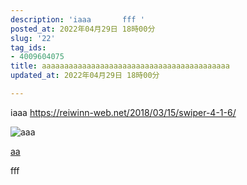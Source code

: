 ```yaml
---
description: 'iaaa       fff '
posted_at: 2022年04月29日 18時00分
slug: '22'
tag_ids:
- 4009604075
title: aaaaaaaaaaaaaaaaaaaaaaaaaaaaaaaaaaaaaaaaaa
updated_at: 2022年04月29日 18時00分

---
```

iaaa
https://reiwinn-web.net/2018/03/15/swiper-4-1-6/

![aaa](https://reiwinn-web.net/2018/03/15/swiper-4-1-6/)

[aa](https://reiwinn-web.net/2018/03/15/swiper-4-1-6/)

fff
